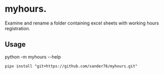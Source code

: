# myhours.

Examine and rename a folder containing excel sheets with working hours registration.

## Usage

python -m myhours --help

```
pipx install "git+https://github.com/sander76/myhours.git"
```
